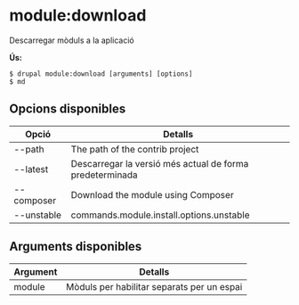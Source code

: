 # module:download
Descarregar mòduls a la aplicació

**Ús:**
```
$ drupal module:download [arguments] [options]
$ md  
```

## Opcions disponibles
Opció | Detalls
-------|-------------
--path | The path of the contrib project
--latest | Descarregar la versió més actual de forma predeterminada
--composer | Download the module using Composer
--unstable | commands.module.install.options.unstable

## Arguments disponibles
Argument | Detalls
---------|-------------
module | Mòduls per habilitar separats per un espai
